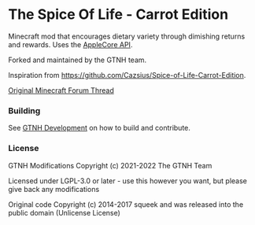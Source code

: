 The Spice Of Life - Carrot Edition
==================================

Minecraft mod that encourages dietary variety through dimishing returns and rewards. Uses the [AppleCore API](https://github.com/squeek502/AppleCore).

Forked and maintained by the GTNH team.  

Inspiration from https://github.com/Cazsius/Spice-of-Life-Carrot-Edition.

[Original Minecraft Forum Thread](http://www.minecraftforum.net/topic/2688857-)

### Building

See [GTNH Development](https://gtnh.miraheze.org/wiki/Development) on how to build and contribute.

### License

GTNH Modifications Copyright (c) 2021-2022 The GTNH Team

Licensed under LGPL-3.0 or later - use this however you want, but please give back any modifications

Original code Copyright (c) 2014-2017 squeek and was released into the public domain (Unlicense License)